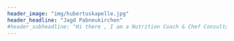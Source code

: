 ```yaml
---
header_image: "img/hubertuskapelle.jpg"
header_headline: "Jagd Pabneukirchen"
#header_subheadline: "Hi there , I am a Nutrition Coach & Chef Consultant"
---
```

